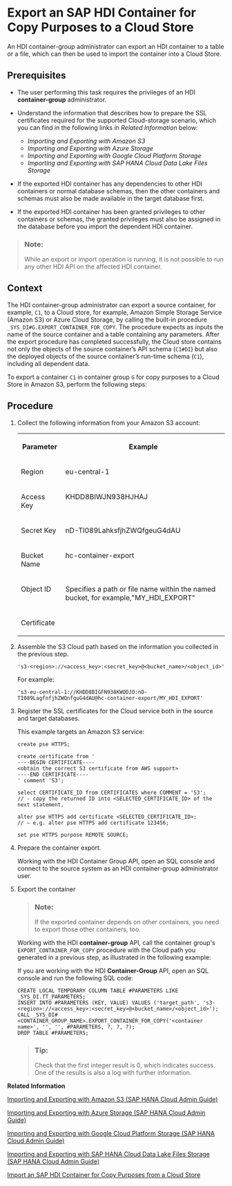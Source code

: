 <!-- loio8f8501c09a4342069ee377bfc53d48e4 -->

# Export an SAP HDI Container for Copy Purposes to a Cloud Store

An HDI container-group administrator can export an HDI container to a table or a file, which can then be used to import the container into a Cloud Store.



<a name="loio8f8501c09a4342069ee377bfc53d48e4__prereq_cmk_233_qqb"/>

## Prerequisites

-   The user performing this task requires the privileges of an HDI **container-group** administrator.
-   Understand the information that describes how to prepare the SSL certificates required for the supported Cloud-storage scenario, which you can find in the following links in *Related Information* below:
    -   *Importing and Exporting with Amazon S3* 
    -   *Importing and Exporting with Azure Storage*
    -   *Importing and Exporting with Google Cloud Platform Storage*
    -   *Importing and Exporting with SAP HANA Cloud Data Lake Files Storage*

-   If the exported HDI container has any dependencies to other HDI containers or normal database schemas, then the other containers and schemas must also be made available in the target database first.
-   If the exported HDI container has been granted privileges to other containers or schemas, the granted privileges must also be assigned in the database before you import the dependent HDI container.

> ### Note:  
> While an export or import operation is running, it is not possible to run any other HDI API on the affected HDI container.



## Context

The HDI container-group administrator can export a source container, for example, `C1`, to a Cloud store, for example, Amazon Simple Storage Service \(Amazon S3\) or Azure Cloud Storage, by calling the built-in procedure `_SYS_DI#G.EXPORT_CONTAINER_FOR_COPY`. The procedure expects as inputs the name of the source container and a table containing any parameters. After the export procedure has completed successfully, the Cloud store contains not only the objects of the source container’s API schema \(`C1#DI`\) but also the deployed objects of the source container’s run-time schema \(`C1`\), including all dependent data.

To export a container `C1` in container group `G` for copy purposes to a Cloud Store in Amazon S3, perform the following steps:



## Procedure

1.  Collect the following information from your Amazon S3 account:


    <table>
    <tr>
    <th valign="top">

    Parameter
    
    </th>
    <th valign="top">

    Example
    
    </th>
    </tr>
    <tr>
    <td valign="top">
    
    Region
    
    </td>
    <td valign="top">
    
    eu-central-1
    
    </td>
    </tr>
    <tr>
    <td valign="top">
    
    Access Key
    
    </td>
    <td valign="top">
    
    KHDD8BIWJN938HJHAJ
    
    </td>
    </tr>
    <tr>
    <td valign="top">
    
    Secret Key
    
    </td>
    <td valign="top">
    
    nD-TI089LahksfjhZWQfgeuG4dAU
    
    </td>
    </tr>
    <tr>
    <td valign="top">
    
    Bucket Name
    
    </td>
    <td valign="top">
    
    hc-container-export
    
    </td>
    </tr>
    <tr>
    <td valign="top">
    
    Object ID
    
    </td>
    <td valign="top">
    
    Specifies a path or file name within the named bucket, for example,"MY\_HDI\_EXPORT"
    
    </td>
    </tr>
    <tr>
    <td valign="top">
    
    Certificate
    
    </td>
    <td valign="top">
    
     
    
    </td>
    </tr>
    </table>
    
2.  Assemble the S3 Cloud path based on the information you collected in the previous step.

    ```
    's3-<region>://<access_key>:<secret_key>@<bucket_name>/<object_id>'
    ```

    For example:

    ```
    's3-eu-central-1://KHDD8BIGFN938KWODJO:nD-TI089LagfnfjhZWQnfguG4dAU@hc-container-export/MY_HDI_EXPORT'
    ```

3.  Register the SSL certificates for the Cloud service both in the source and target databases.

    This example targets an Amazon S3 service:

    ```
    create pse HTTPS; 
    
    create certificate from ' 
    ----BEGIN CERTIFICATE---- 
    <obtain the correct S3 certificate from AWS support> 
    ----END CERTIFICATE---- 
    ' comment 'S3'; 
    
    select CERTIFICATE_ID from CERTIFICATES where COMMENT = 'S3'; 
    // - copy the returned ID into <SELECTED_CERTIFICATE_ID> of the next statement. 
    
    alter pse HTTPS add certificate <SELECTED_CERTIFICATE_ID>; 
    // – e.g. alter pse HTTPS add certificate 123456; 
    
    set pse HTTPS purpose REMOTE SOURCE;
    ```

4.  Prepare the container export.

    Working with the HDI Container Group API, open an SQL console and connect to the source system as an HDI container-group administrator user.

5.  Export the container

    > ### Note:  
    > If the exported container depends on other containers, you need to export those other containers, too.

    Working with the HDI **container-group** API, call the container group's `EXPORT_CONTAINER_FOR_COPY` procedure with the Cloud path you generated in a previous step, as illustrated in the following example:

    If you are working with the HDI **Container-Group** API, open an SQL console and run the following SQL code:

    ```
    CREATE LOCAL TEMPORARY COLUMN TABLE #PARAMETERS LIKE _SYS_DI.TT_PARAMETERS; 
    INSERT INTO #PARAMETERS (KEY, VALUE) VALUES ('target_path', 's3-<region>://<access_key>:<secret_key>@<bucket_name>/<object_id>');
    CALL _SYS_DI#<CONTAINER_GROUP_NAME>.EXPORT_CONTAINER_FOR_COPY('<container name>', '', '', #PARAMETERS, ?, ?, ?); 
    DROP TABLE #PARAMETERS;
    ```

    > ### Tip:  
    > Check that the first integer result is 0, which indicates success. One of the results is also a log with further information.


**Related Information**  


[Importing and Exporting with Amazon S3 \(SAP HANA Cloud Admin Guide\)](https://help.sap.com/viewer/f9c5015e72e04fffa14d7d4f7267d897/latest/en-US/41d9c51cc69a4178b01db4bda77fb94a.html)

[Importing and Exporting with Azure Storage \(SAP HANA Cloud Admin Guide\)](https://help.sap.com/viewer/f9c5015e72e04fffa14d7d4f7267d897/latest/en-US/fd45a3b7917349a1a8cbc81e202c5cdd.html)

[Importing and Exporting with Google Cloud Platform Storage \(SAP HANA Cloud Admin Guide\)](https://help.sap.com/docs/HANA_CLOUD_DATABASE/f9c5015e72e04fffa14d7d4f7267d897/f975e58e44354dbfb21028532555da4b.html)

[Importing and Exporting with SAP HANA Cloud Data Lake Files Storage \(SAP HANA Cloud Admin Guide\)](https://help.sap.com/docs/HANA_CLOUD_DATABASE/f9c5015e72e04fffa14d7d4f7267d897/462c861413b043bd93b9e8e838249b6e.html)

[Import an SAP HDI Container for Copy Purposes from a Cloud Store](import-an-sap-hdi-container-for-copy-pur-0f76f6e.md "An HDI container-group administrator can import an HDI container from a Cloud store.")

